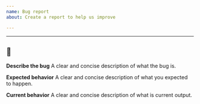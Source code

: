 ```yaml
---
name: Bug report
about: Create a report to help us improve

---
```


----
:bug:
----

**Describe the bug**
A clear and concise description of what the bug is.

**Expected behavior**
A clear and concise description of what you expected to happen.

**Current behavior**
A clear and concise description of what is current output.
